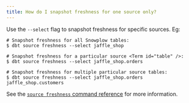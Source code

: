 ```yaml
---
title: How do I snapshot freshness for one source only?
---
```



Use the `--select` flag to snapshot freshness for specific sources. Eg:

```
# Snapshot freshness for all Snowplow tables:
$ dbt source freshness --select jaffle_shop

# Snapshot freshness for a particular source <Term id="table" />:
$ dbt source freshness --select jaffle_shop.orders

# Snapshot freshness for multiple particular source tables:
$ dbt source freshness --select jaffle_shop.orders jaffle_shop.customers
```

See the [`source freshness` command reference](commands/source) for more information.
